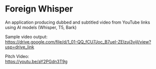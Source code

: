 # Foreign Whisper 
An application producing dubbed and subtitled video from YouTube links using AI models (Whisper, T5, Bark)  

Sample video output:  
https://drive.google.com/file/d/1_01-QQ_fCU7Joc_B7ueI-ZEIzuj3vijl/view?usp=drive_link

Pitch Video:  
https://youtu.be/aY2PGdn3T9g



